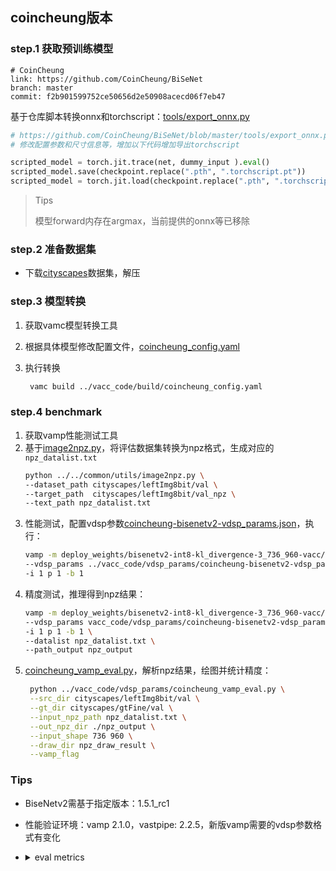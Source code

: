 
## coincheung版本

### step.1 获取预训练模型
```
# CoinCheung
link: https://github.com/CoinCheung/BiSeNet
branch: master
commit: f2b901599752ce50656d2e50908acecd06f7eb47
```

基于仓库脚本转换onnx和torchscript：[tools/export_onnx.py](https://github.com/CoinCheung/BiSeNet/blob/master/tools/export_onnx.py)

```python
# https://github.com/CoinCheung/BiSeNet/blob/master/tools/export_onnx.py#L42
# 修改配置参数和尺寸信息等，增加以下代码增加导出torchscript

scripted_model = torch.jit.trace(net, dummy_input ).eval()
scripted_model.save(checkpoint.replace(".pth", ".torchscript.pt"))
scripted_model = torch.jit.load(checkpoint.replace(".pth", ".torchscript.pt"))
```

> Tips
> 
> 模型forward内存在argmax，当前提供的onnx等已移除
> 

### step.2 准备数据集
- 下载[cityscapes](https://www.cityscapes-dataset.com/)数据集，解压

### step.3 模型转换
1. 获取vamc模型转换工具
2. 根据具体模型修改配置文件，[coincheung_config.yaml](../vacc_code/build/coincheung_config.yaml)
3. 执行转换

   ```bash
    vamc build ../vacc_code/build/coincheung_config.yaml
   ```
   
### step.4 benchmark
1. 获取vamp性能测试工具
2. 基于[image2npz.py](../../common/utils/image2npz.py)，将评估数据集转换为npz格式，生成对应的`npz_datalist.txt`
    ```bash
    python ../../common/utils/image2npz.py \
    --dataset_path cityscapes/leftImg8bit/val \
    --target_path  cityscapes/leftImg8bit/val_npz \
    --text_path npz_datalist.txt
    ```
3. 性能测试，配置vdsp参数[coincheung-bisenetv2-vdsp_params.json](../vacc_code/vdsp_params/coincheung-bisenetv2-vdsp_params.json)，执行：
    ```bash
    vamp -m deploy_weights/bisenetv2-int8-kl_divergence-3_736_960-vacc/bisenetv2 \
    --vdsp_params ../vacc_code/vdsp_params/coincheung-bisenetv2-vdsp_params.json \
    -i 1 p 1 -b 1
    ```
4. 精度测试，推理得到npz结果：
    ```bash
    vamp -m deploy_weights/bisenetv2-int8-kl_divergence-3_736_960-vacc/bisenetv2 \
    --vdsp_params vacc_code/vdsp_params/coincheung-bisenetv2-vdsp_params.json \
    -i 1 p 1 -b 1 \
    --datalist npz_datalist.txt \
    --path_output npz_output
    ```
5. [coincheung_vamp_eval.py](../vacc_code/vdsp_params/coincheung_vamp_eval.py)，解析npz结果，绘图并统计精度：
   ```bash
    python ../vacc_code/vdsp_params/coincheung_vamp_eval.py \
    --src_dir cityscapes/leftImg8bit/val \
    --gt_dir cityscapes/gtFine/val \
    --input_npz_path npz_datalist.txt \
    --out_npz_dir ./npz_output \
    --input_shape 736 960 \
    --draw_dir npz_draw_result \
    --vamp_flag
   ```


### Tips
- BiseNetv2需基于指定版本：1.5.1_rc1
- 性能验证环境：vamp 2.1.0，vastpipe: 2.2.5，新版vamp需要的vdsp参数格式有变化
- 
    <details><summary>eval metrics</summary>

    ```
    bisenetv1_city_new.pth
    validation pixAcc: 94.125, mIoU: 67.629

    bisenetv1_city0629-fp16-none-3_736_960-vacc
    validation pixAcc: 94.099, mIoU: 67.457

    bisenetv1_city0629-int8-kl_divergence-3_736_960-vacc
    validation pixAcc: 93.604, mIoU: 64.615

    bisenetv2_city.pth
    validation pixAcc: 94.713, mIoU: 69.778

    bisenetv2_city0629-fp16-none-3_736_960-vacc
    validation pixAcc: 94.719, mIoU: 69.769

    bisenetv2_city0629-int8-kl_divergence-3_736_960-vacc
    validation pixAcc: 94.503, mIoU: 68.111
    ```
    </details>
